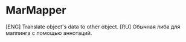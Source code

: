 # MarMapper #
[ENG] Translate object's data to other object.
[RU]  Обычная либа для маппинга с помощью аннотаций.